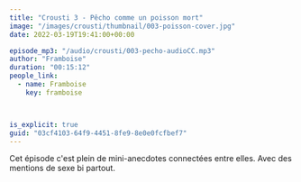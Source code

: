 ```yaml
---
title: "Crousti 3 - Pêcho comme un poisson mort"
image: "/images/crousti/thumbnail/003-poisson-cover.jpg"
date: 2022-03-19T19:41:00+00:00

episode_mp3: "/audio/crousti/003-pecho-audioCC.mp3"
author: "Framboise"
duration: "00:15:12"
people_link: 
  - name: Framboise
    key: framboise



is_explicit: true
guid: "03cf4103-64f9-4451-8fe9-8e0e0fcfbef7"
---
```


<PodcastHeader/>

Cet épisode c'est plein de mini-anecdotes connectées entre elles. Avec des mentions de sexe bi partout.
